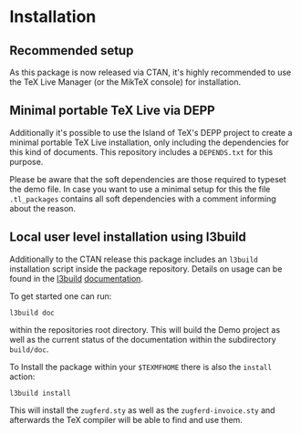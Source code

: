 # Installation

## Recommended setup

As this package is now released via CTAN, it's highly recommended to use the TeX Live Manager (or the MikTeX console) for installation.

## Minimal portable TeX Live via DEPP

Additionally it's possible to use the Island of TeX's DEPP project to create a minimal portable TeX Live installation, only including the dependencies for this kind of documents.
This repository includes a `DEPENDS.txt` for this purpose.

Please be aware that the soft dependencies are those required to typeset the demo file.
In case you want to use a minimal setup for this the file `.tl_packages` contains all soft dependencies with a comment informing about the reason.

## Local user level installation using l3build

Additionally to the CTAN release this package includes an `l3build` installation script inside the package repository.
Details on usage can be found in the [l3build](https://github.com/latex3/l3build) [documentation](https://ctan.math.utah.edu/ctan/tex-archive/macros/latex/contrib/l3build/l3build.pdf).

To get started one can run:

```shell
l3build doc
```

within the repositories root directory.
This will build the Demo project as well as the current status of the documentation within the subdirectory `build/doc`.

To Install the package within your `$TEXMFHOME` there is also the `install` action:

```shell
l3build install
```

This will install the `zugferd.sty`  as well as the `zugferd-invoice.sty` and afterwards the TeX compiler will be able to find and use them.
